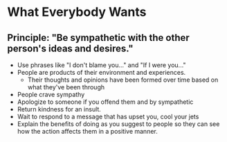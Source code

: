 # What Everybody Wants #

## Principle: "Be sympathetic with the other person's ideas and desires." ##

- Use phrases like "I don't blame you..." and "If I were you..."
- People are products of their environment and experiences.
  - Their thoughts and opinions have been formed over time based on what they've been through
- People crave sympathy
- Apologize to someone if you offend them and by sympathetic
- Return kindness for an insult.
- Wait to respond to a message that has upset you, cool your jets
- Explain the benefits of doing as you suggest to people so they can see how the action affects them in a positive manner.
